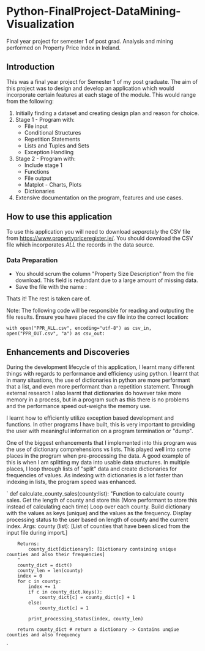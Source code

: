 # Python-FinalProject-DataMining-Visualization
 Final year project for semester 1 of post grad. Analysis and mining performed on Property Price Index in Ireland.

## Introduction
This was a final year project for Semester 1 of my post graduate. The aim of this project was to design and develop an application which would incorporate certain features at each stage of the module. This would range from the following:

1. Initially finding a dataset and creating design plan and reason for choice.
2. Stage 1 - Program with:
    * File input
    * Conditional Structures
    * Repetition Statements
    * Lists and Tuples and Sets
    * Exception Handling
3. Stage 2 - Program with:
    * Include stage 1
    * Functions
    * File output
    * Matplot - Charts, Plots
    * Dictionaries
4. Extensive documentation on the program, features and use cases.

## How to use this application
To use this application you will need to download _separately_ the CSV file from https://www.propertypriceregister.ie/.
You should download the CSV file which incorporates _ALL_ the records in the data source. 

### Data Preparation
* You should scrum the column "Property Size Description" from the file download. This field is redundant due to a large amount of missing data.
* Save the file with the name :

Thats it! The rest is taken care of.

Note: The following code will be responsible for reading and outputing the file results. Ensure you have placed the csv file into the correct location:

`
    with open("PPR_ALL.csv", encoding="utf-8") as csv_in, open("PPR_OUT.csv", "a") as csv_out:
`

## Enhancements and Discoveries
During the development lifecycle of this application, I learnt many different things with regards to performance and efficiency using python. I learnt that in many situations, the use of dictionaries in python are more performant that a list, and even more performant than a repetition statement. Through external research I also learnt that dictionaries do however take more memory in a process, but in a program such as this there is no problems and the performance speed out-weighs the memory use.

I learnt how to efficiently utilize exception based development and functions. In other programs I have built, this is very important to providing the user with meaningful information on a program termination or "dump". 

One of the biggest enhancements that I implemented into this program was the use of dictionary comprehensions vs lists. This played well into some places in the program when pre-processing the data. A good example of this is when I am splitting my data into usable data structures. In multiple places, I loop through lists of "split" data and create dictionaries for frequencies of values. As indexing with dictionaries is a lot faster than indexing in lists, the program speed was enhanced. 

`   def calculate_county_sales(county:list):
        "Function to calculate county sales.
        Get the length of county and store this (More performant to store this instead of calculating each time)
        Loop over each county.
        Build dictionary with the values as keys (unique) and the values as the frequency.
        Display processing status to the user based on length of county and the current index.
        Args:
            county (list): [List of counties that have been sliced from the input file during import.]

        Returns:
            county_dict[dictionary]: [Dictionary containing unique counties and also their frequencies]
        "
        county_dict = dict()
        county_len = len(county)
        index = 0
        for c in county:
            index += 1
            if c in county_dict.keys():
                county_dict[c] = county_dict[c] + 1
            else:
                county_dict[c] = 1
            
            print_processing_status(index, county_len)
                
        return county_dict # return a dictionary -> Contains unqiue counties and also frequency
`



